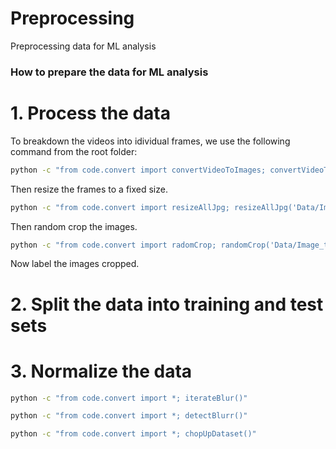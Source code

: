 # Preprocessing
Preprocessing data for ML analysis

### How to prepare the data for ML analysis
# 1. Process the data
To breakdown the videos into idividual frames, we use the following command from the root folder: 
``` bash
python -c "from code.convert import convertVideoToImages; convertVideoToImages('Data/Videos/', 'Data/Image_temp/')"
```
Then resize the frames to a fixed size.
``` bash
python -c "from code.convert import resizeAllJpg; resizeAllJpg('Data/Image_temp/', (1080, 1920))"
```
Then random crop the images. 
``` bash
python -c "from code.convert import radomCrop; randomCrop('Data/Image_temp/', 'Data/Images/', (256,256))"
```
Now label the images cropped. 
# 2. Split the data into training and test sets
# 3. Normalize the data

``` bash
python -c "from code.convert import *; iterateBlur()"
```
``` bash
python -c "from code.convert import *; detectBlurr()"

```
``` bash
python -c "from code.convert import *; chopUpDataset()"
```